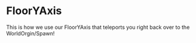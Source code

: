 # FloorYAxis
This is how we use our FloorYAxis that teleports you right back over to the WorldOrgin/Spawn!
